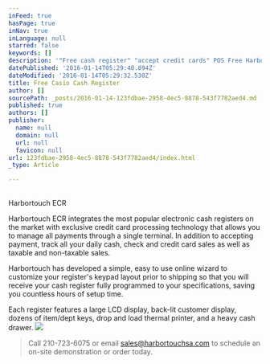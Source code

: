 ```yaml
---
inFeed: true
hasPage: true
inNav: true
inLanguage: null
starred: false
keywords: []
description: '"Free cash register" "accept credit cards" POS Free Harbortouch "San Antonio" texas'
datePublished: '2016-01-14T05:29:40.894Z'
dateModified: '2016-01-14T05:29:32.530Z'
title: Free Casio Cash Register
author: []
sourcePath: _posts/2016-01-14-123fdbae-2958-4ec5-8878-543f7782aed4.md
published: true
authors: []
publisher:
  name: null
  domain: null
  url: null
  favicon: null
url: 123fdbae-2958-4ec5-8878-543f7782aed4/index.html
_type: Article

---
```

## 

Harbortouch ECR

Harbortouch ECR integrates the most popular electronic cash registers on the market with exclusive credit card processing technology that allows you to manage all payments through a single terminal. In addition to accepting payment, track all your daily cash, check and credit card sales as well as taxable and non-taxable sales.

Harbortouch has developed a simple, easy to use online wizard to customize your register's keypad layout prior to shipping so that you will receive your cash register fully programmed to your specifications, saving you countless hours of setup time.

Each register features a large LCD display, back-lit customer display, dozens of item/dept keys, drop and load thermal printer, and a heavy cash drawer.
![](https://s3-us-west-2.amazonaws.com/the-grid-img/p/854a617d77ecc822ffd99a0c3958c31ba923807e.jpg)

> Call 210-723-6075 or email sales@harbortouchsa.com to schedule an on-site demonstration or order today.